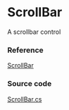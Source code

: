 # ScrollBar

A scrollbar control

### Reference <a id="reference"></a>

[ScrollBar](http://reference.avaloniaui.net/api/Avalonia.Controls/ScrollBar/)

### Source code <a id="source-code"></a>

[ScrollBar.cs](https://github.com/AvaloniaUI/Avalonia/blob/master/src/Avalonia.Controls/Primitives/ScrollBar.cs)

